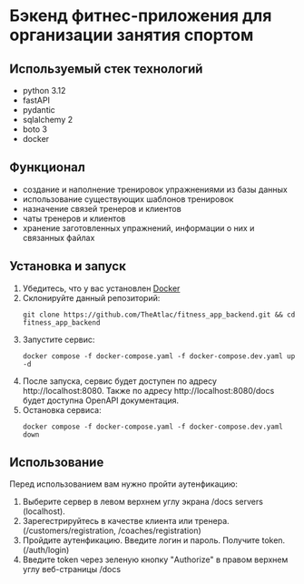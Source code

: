 # Бэкенд фитнес-приложения для организации занятия спортом

## Используемый стек технологий

- python 3.12
- fastAPI
- pydantic 
- sqlalchemy 2
- boto 3
- docker

## Функционал
- создание и наполнение тренировок упражнениями из базы данных
- использование существующих шаблонов тренировок
- назначение связей тренеров и клиентов
- чаты тренеров и клиентов
- хранение заготовленных упражнений, информации о них и связанных файлах


## Установка и запуск
1. Убедитесь, что у вас установлен [Docker](https://www.docker.com/)
2. Склонируйте данный репозиторий:
    ```shell
    git clone https://github.com/TheAtlac/fitness_app_backend.git && cd fitness_app_backend
    ```
3. Запустите сервис:
    ```shell
    docker compose -f docker-compose.yaml -f docker-compose.dev.yaml up -d
    ```
4. После запуска, сервис будет доступен по адресу http://localhost:8080. Также
    по адресу http://localhost:8080/docs будет доступна OpenAPI документация.
5. Остановка сервиса:
    ```shell
    docker compose -f docker-compose.yaml -f docker-compose.dev.yaml down
    ```
    
## Использование
Перед использованием вам нужно пройти аутенфикацию:
1.	Выберите сервер в левом верхнем углу экрана /docs servers (localhost).
2. Зарегестрируйтесь в качестве клиента или тренера. (/customers/registration, /coaches/registration)
3. Пройдите аутенфикацию. Введите логин и пароль. Получите token. (/auth/login)
4. Введите token через зеленую кнопку "Authorize" в правом верхнем углу веб-страницы /docs
